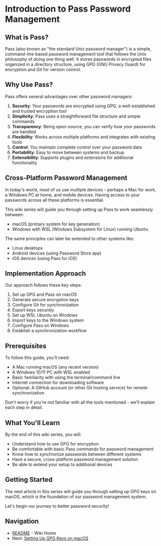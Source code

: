 # Introduction to Pass Password Management

## What is Pass?

Pass (also known as "the standard Unix password manager") is a simple, command-line based password management tool that follows the Unix philosophy of doing one thing well. It stores passwords in encrypted files organized in a directory structure, using GPG (GNU Privacy Guard) for encryption and Git for version control.

## Why Use Pass?

Pass offers several advantages over other password managers:

1. **Security**: Your passwords are encrypted using GPG, a well-established and trusted encryption tool
2. **Simplicity**: Pass uses a straightforward file structure and simple commands
3. **Transparency**: Being open-source, you can verify how your passwords are handled
4. **Flexibility**: Works across multiple platforms and integrates with existing tools
5. **Control**: You maintain complete control over your password data
6. **Portability**: Easy to move between systems and backup
7. **Extensibility**: Supports plugins and extensions for additional functionality

## Cross-Platform Password Management

In today's world, most of us use multiple devices - perhaps a Mac for work, a Windows PC at home, and mobile devices. Having access to your passwords across all these platforms is essential.

This wiki series will guide you through setting up Pass to work seamlessly between:
- macOS (primary system for key generation)
- Windows with WSL (Windows Subsystem for Linux) running Ubuntu

The same principles can later be extended to other systems like:
- Linux desktops
- Android devices (using Password Store app)
- iOS devices (using Pass for iOS)

## Implementation Approach

Our approach follows these key steps:

1. Set up GPG and Pass on macOS
2. Generate secure encryption keys
3. Configure Git for synchronization
4. Export keys securely
5. Set up WSL Ubuntu on Windows
6. Import keys to the Windows system
7. Configure Pass on Windows
8. Establish a synchronization workflow

## Prerequisites

To follow this guide, you'll need:

- A Mac running macOS (any recent version)
- A Windows 10/11 PC with WSL enabled
- Basic familiarity with using the terminal/command line
- Internet connection for downloading software
- Optional: A GitHub account (or other Git hosting service) for remote synchronization

Don't worry if you're not familiar with all the tools mentioned - we'll explain each step in detail.

## What You'll Learn

By the end of this wiki series, you will:

- Understand how to use GPG for encryption
- Be comfortable with basic Pass commands for password management
- Know how to synchronize passwords between different systems
- Have a secure, cross-platform password management solution
- Be able to extend your setup to additional devices

## Getting Started

The next article in this series will guide you through setting up GPG keys on macOS, which is the foundation of our password management system.

Let's begin our journey to better password security!

## Navigation

- [README](README.md) - Wiki Home
- Next: [Setting Up GPG Keys on macOS](02_Setting_Up_GPG_Keys_on_macOS.md)
